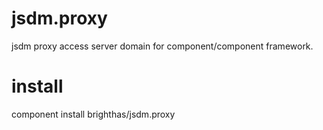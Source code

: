 jsdm.proxy
==========

jsdm proxy access server domain for component/component framework.

install
=======

  component install brighthas/jsdm.proxy
  
  